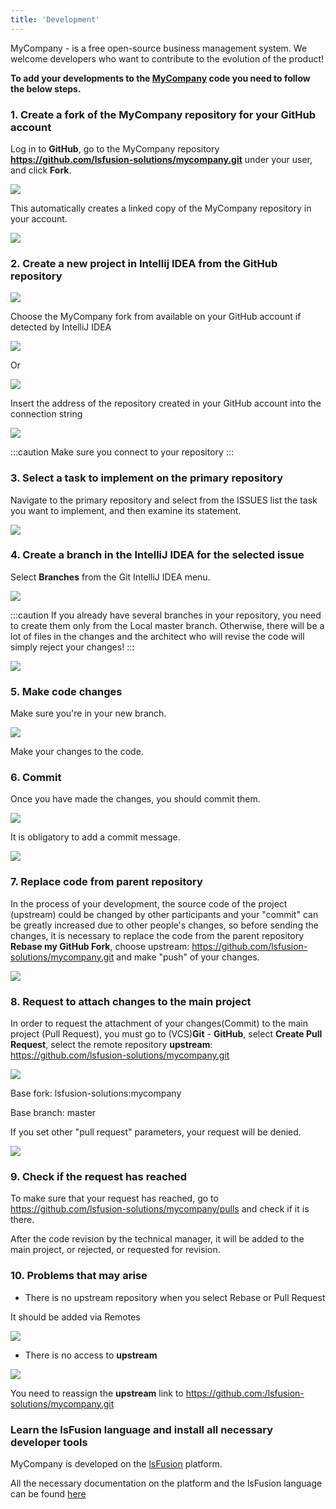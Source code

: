 ```yaml
---
title: 'Development'
---
```


MyCompany - is a free open-source business management system.   We welcome developers who want to contribute to the evolution of the product!

**To add your developments to the [MyCompany](https://mycompany.lsfusion.org/en/) code you need to follow the below steps.**

  

### 1. Create a fork of the MyCompany repository for your GitHub account

Log in to **GitHub**, go to the MyCompany repository **<https://github.com/lsfusion-solutions/mycompany.git>** under your user, and click **Fork**.
 
![](attachments/1802748/1802764.png)

This automatically creates a linked copy of the MyCompany repository in your account.
  

![](attachments/1802748/1802765.png)

### 2. Create a new project in Intellij IDEA from the GitHub repository

![](attachments/1802748/1802766.png)

Choose the MyCompany fork from available on your GitHub account if detected by IntelliJ IDEA

![](attachments/1802748/1802768.png)

Or

![](attachments/1802748/1802767.png)

Insert the address of the repository created in your GitHub account into the connection string

![](attachments/1802748/1802769.png)

  
:::caution
Make sure you connect to your repository
:::
### 3. Select a task to implement on the primary repository

Navigate to the primary repository and select from the ISSUES list the task you want to implement, and then examine its statement.

![](attachments/1802748/1802759.png)

  

### 4. Create a branch in the IntelliJ IDEA for the selected issue

Select **Branches** from the Git IntelliJ IDEA menu.

  

![](attachments/1802748/1802771.png)

  
:::caution
If you already have several branches in your repository, you need to create them only from the Local master branch. Otherwise, there will be a lot of files in the changes and the architect who will revise the code will simply reject your changes!
::: 

![](attachments/1802748/1802772.png)

### 5. Make code changes

Make sure you're in your new branch.

![](attachments/1802748/1802756.png)

Make your changes to the code.

### 6. Commit

Once you have made the changes, you should commit them.

  

![](attachments/1802748/1802755.png)

  

It is obligatory to add a commit message.

  

![](attachments/1802748/1802754.png)

### 7. Replace code from parent repository

In the process of your development, the source code of the project (upstream) could be changed by other participants and your "commit" can be greatly increased due to other people's changes, so before sending the changes, it is necessary to replace the code from the parent repository **Rebase my GitHub Fork**, choose upstream: <https://github.com/lsfusion-solutions/mycompany.git>  and make "push" of your changes.

  

![](attachments/1802748/1802773.png)

### 8. Request to attach changes to the main project

In order to request the attachment of your changes(Commit) to the main project (Pull Request), you must go to (VCS)**Git** - **GitHub**, select **Create Pull Request**, select the remote repository **upstream**: <https://github.com/lsfusion-solutions/mycompany.git>

  

![](attachments/1802748/1802777.png)

  

Base fork: lsfusion-solutions:mycompany

Base branch: master

If you set other "pull request" parameters, your request will be denied.

![](attachments/1802748/1802752.png)

### 9. Check if the request has reached

To make sure that your request has reached, go to  https://github.com/lsfusion-solutions/mycompany/pulls and check if it is there.

After the code revision by the technical manager, it will be added to the main project, or rejected, or requested for revision.

### 10. Problems that may arise

-   There is no upstream repository when you select Rebase or Pull Request

It should be added via Remotes

![](attachments/1802748/1802751.png)

  

-   There is no access to **upstream**

![](attachments/1802748/1802750.png)

You need to reassign the **upstream** link to https://github.com:/lsfusion-solutions/mycompany.git

### Learn the lsFusion language and install all necessary developer tools

MyCompany is developed on the [lsFusion](https://lsfusion.org/) platform.

All the necessary documentation on the platform and the lsFusion language can be found [here](https://docs.lsfusion.org/) 

  

